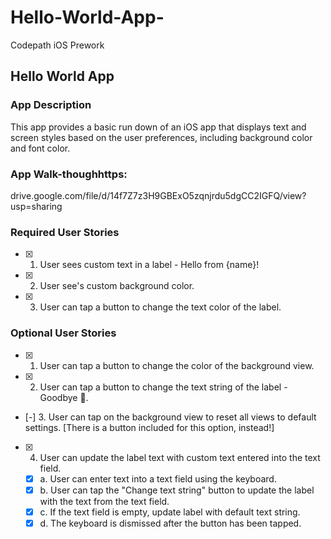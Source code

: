 # Hello-World-App-
Codepath iOS Prework 

## Hello World App

### App Description
This app provides a basic run down of an iOS app that displays text and screen styles based on the user preferences, including background color and font color.

### App Walk-thoughhttps:
drive.google.com/file/d/14f7Z7z3H9GBExO5zqnjrdu5dgCC2IGFQ/view?usp=sharing


### Required User Stories
- [x] 1. User sees custom text in a label - Hello from {name}!
- [x] 2. User see's custom background color.
- [x] 3. User can tap a button to change the text color of the label.

### Optional User Stories
- [x] 1. User can tap a button to change the color of the background view.
- [x] 2. User can tap a button to change the text string of the label - Goodbye 👋.
- [-] 3. User can tap on the background view to reset all views to default settings. [There is a button included for this option, instead!]
- [x] 4. User can update the label text with custom text entered into the text field.
   - [x] a. User can enter text into a text field using the keyboard.
   - [x] b. User can tap the "Change text string" button to update the label with the text from the text field.
   - [x] c. If the text field is empty, update label with default text string.
   - [x] d. The keyboard is dismissed after the button has been tapped.
